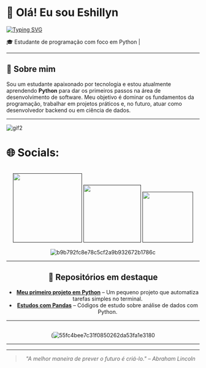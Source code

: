# 👋 Olá! Eu sou Eshillyn

[![Typing SVG](https://readme-typing-svg.herokuapp.com?font=Poppins&width=650&height=30&lines=print(+%22entregando+o+que+estou+prometendo+(nada)+%22+))](https://git.io/typing-svg)

🎓 Estudante de programação com foco em Python |

---

## 🐍 Sobre mim

Sou um estudante apaixonado por tecnologia e estou atualmente aprendendo **Python** para dar os primeiros passos na área de desenvolvimento de software. Meu objetivo é dominar os fundamentos da programação, trabalhar em projetos práticos e, no futuro, atuar como desenvolvedor backend ou em ciência de dados.

---

![gif2](https://github.com/user-attachments/assets/82e2f7d4-d326-482a-b625-abe33fffe79e)

# 🌐 Socials:
<br>
 <div align="center">
    <a href="" target="_blank"><img src="https://img.shields.io/badge/-Instagram-%23E4405F?style=for-the-badge&logo=instagram&logoColor=white" width = "180" target="_blank"></a>
    <a href="" target="_blank"><img src="https://img.shields.io/badge/Discord-7289DA?style=for-the-badge&logo=discord&logoColor=white" width = "150" target="_blank"></a> 
    <a href = ""><img src="https://img.shields.io/badge/-Gmail-%23333?style=for-the-badge&logo=gmail&logoColor=white"  width = "132" target="_blank"></a>
   



![b9b792fc8e78c5cf2a9b932672b1786c](https://github.com/user-attachments/assets/93c9ce2b-0a83-4fb5-af5f-99e507581eea)




---

## 📌 Repositórios em destaque

- [**Meu primeiro projeto em Python**](https://github.com/seuusuario/nome-do-repositorio) – Um pequeno projeto que automatiza tarefas simples no terminal.
- [**Estudos com Pandas**](https://github.com/seuusuario/outro-repositorio) – Códigos de estudo sobre análise de dados com Python.

---

##

(![55fc4bee7c31f0850262da53fa1e3180](https://github.com/user-attachments/assets/61d12fe3-3438-415c-9eb0-514fd5ddca17)


---
---

> *"A melhor maneira de prever o futuro é criá-lo." – Abraham Lincoln*


